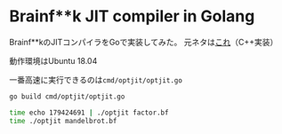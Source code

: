 # Brainf**k JIT compiler in Golang
Brainf**kのJITコンパイラをGoで実装してみた。
元ネタは[これ](https://postd.cc/adventures-in-jit-compilation-part-1-an-interpreter/)（C++実装）

動作環境はUbuntu 18.04

一番高速に実行できるのは`cmd/optjit/optjit.go`

```sh
go build cmd/optjit/optjit.go

time echo 179424691 | ./optjit factor.bf
time ./optjit mandelbrot.bf
```
